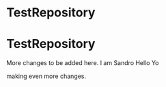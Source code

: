 # TestRepository
# TestRepository


More changes to be added here.
I am Sandro
Hello
Yo

making even more changes.
